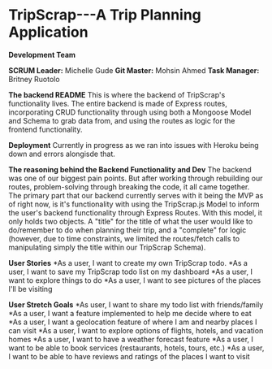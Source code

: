 # TripScrap---A Trip Planning Application

**Development Team**

**SCRUM Leader:** Michelle Gude
**Git Master:** Mohsin Ahmed
**Task Manager:** Britney Ruotolo

**The backend README**
This is where the backend of TripScrap's functionality lives. The entire backend is made of Express routes, incorporating CRUD functionality through using both a Mongoose Model and Schema to grab data from, and using the routes as logic for the frontend functionality.

**Deployment**
Currently in progress as we ran into issues with Heroku being down and errors alongisde that.

**The reasoning behind the Backend Functionality and Dev**
The backend was one of our biggest pain points. But after working through rebuilding our routes, problem-solving through breaking the code, it all came together. The primary part that our backend currently serves with it being the MVP as of right now, is it's functionality with using the TripScrap.js Model to inform the user's backend functionality through Express Routes. With this model, it only holds two objects. A "title" for the title of what the user would like to do/remember to do when planning their trip, and a "complete" for logic (however, due to time constraints, we limited the routes/fetch calls to manipulating simply the title within our TripScrap Schema).

**User Stories**
*As a user, I want to create my own TripScrap todo.
*As a user, I want to save my TripScrap todo list on my dashboard
*As a user, I want to explore things to do
*As a user, I want to see pictures of the places I'll be visiting

**User Stretch Goals**
*As user, I want to share my todo list with friends/family
*As a user, I want a feature implemented to help me decide where to eat
*As a user, I want a geolocation feature of where I am and nearby places I can visit
*As a user, I want to explore options of flights, hotels, and vacation homes
*As a user, I want to have a weather forecast feature
*As a user, I want to be able to book services (restaurants, hotels, tours, etc.)
\*As a user, I want to be able to have reviews and ratings of the places I want to visit
